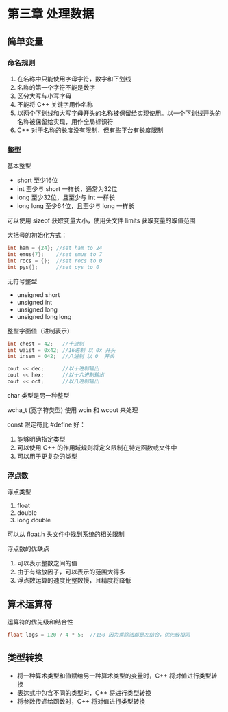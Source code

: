 # 第三章 处理数据

## 简单变量

### 命名规则

1. 在名称中只能使用字母字符，数字和下划线
2. 名称的第一个字符不能是数字
3. 区分大写与小写字母
4. 不能将 C++ 关键字用作名称
5. 以两个下划线和大写字母开头的名称被保留给实现使用。以一个下划线开头的名称被保留给实现，用作全局标识符
6. C++ 对于名称的长度没有限制，但有些平台有长度限制

### 整型

基本整型

* short 至少16位
* int 至少与 short 一样长，通常为32位
* long 至少32位，且至少与 int 一样长
* long long 至少64位，且至少与 long 一样长

可以使用 sizeof 获取变量大小，使用头文件 limits 获取变量的取值范围

大括号的初始化方式：

```cpp
int ham = {24}; //set ham to 24
int emus{7};    //set emus to 7
int rocs = {};  //set rocs to 0
int pys{};      //set pys to 0
```

无符号整型

* unsigned short
* unsigned int
* unsigned long
* unsigned long long

整型字面值（进制表示）

```cpp
int chest = 42;   //十进制
int waist = 0x42; //16进制 以 0x 开头
int insem = 042;  //八进制 以 0  开头

cout << dec;      //以十进制输出
cout << hex;      //以十六进制输出
cout << oct;      //以八进制输出
```

char 类型是另一种整型

wcha_t (宽字符类型) 使用 wcin 和 wcout 来处理

const 限定符比 #define 好：

1. 能够明确指定类型
2. 可以使用 C++ 的作用域规则将定义限制在特定函数或文件中
3. 可以用于更复杂的类型

### 浮点数

浮点类型

1. float
2. double
3. long double

可以从 float.h 头文件中找到系统的相关限制

浮点数的优缺点

1. 可以表示整数之间的值
2. 由于有缩放因子，可以表示的范围大得多
3. 浮点数运算的速度比整数慢，且精度将降低

## 算术运算符

运算符的优先级和结合性

```cpp
float logs = 120 / 4 * 5;  //150 因为乘除法都是左结合，优先级相同
```

## 类型转换

* 将一种算术类型和值赋给另一种算术类型的变量时，C++ 将对值进行类型转换
* 表达式中包含不同的类型时，C++ 将进行类型转换
* 将参数传递给函数时，C++ 将对值进行类型转换
